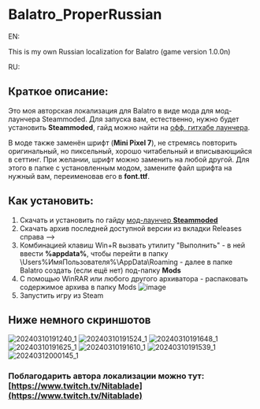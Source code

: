 # Balatro_ProperRussian
EN:

This is my own Russian localization for Balatro (game version 1.0.0n)

RU:
## Краткое описание:
Это моя авторская локализация для Balatro в виде мода для мод-лаунчера Steammoded. Для запуска вам, естественно, нужно будет установить **Steammoded**, гайд можно найти на [офф. гитхабе лаунчера](https://github.com/Steamopollys/Steamodded).

В моде также заменён шрифт (**Mini Pixel 7**), не стремясь повторить оригинальный, но пиксельный, хорошо читабельный и вписывающийся в сеттинг. При желании, шрифт можно заменить на любой другой. Для этого в папке с установленным модом, замените файл шрифта на нужный вам, переименовав его в **font.ttf**.

## Как установить:
1. Скачать и установить по гайду [мод-лаунчер **Steammoded**](https://github.com/Steamopollys/Steamodded)
2. Скачать архив последней доступной версии из вкладки Releases справа -->
3. Комбинацией клавиш Win+R вызвать утилиту "Выполнить" - в ней ввести **%appdata%**, чтобы перейти в папку \Users\%ИмяПользователя%\AppData\Roaming - далее в папке Balatro создать (если ещё нет) под-папку **Mods**
4. С помощью WinRAR или любого другого архиватора - распаковать содержимое архива в папку Mods
![image](https://github.com/Nitablade/Balatro_ProperRussian/assets/109508685/d43bcc0e-b3c2-4cc6-930a-38ad98485d25)
5. Запустить игру из Steam

## Ниже немного скриншотов
![20240310191240_1](https://github.com/Nitablade/Balatro_ProperRussian/assets/109508685/8236fe84-7259-47f6-b9a7-7d194ba15195)
![20240310191524_1](https://github.com/Nitablade/Balatro_ProperRussian/assets/109508685/02724e7a-da85-4ee8-9e7d-80c1d0bcaae8)
![20240310191648_1](https://github.com/Nitablade/Balatro_ProperRussian/assets/109508685/6f63459f-451c-4271-a478-c9e03668674f)
![20240310191625_1](https://github.com/Nitablade/Balatro_ProperRussian/assets/109508685/eeb729fc-3d44-4eb0-a695-ebae7c23eea2)
![20240310191610_1](https://github.com/Nitablade/Balatro_ProperRussian/assets/109508685/d93e822e-47fb-407c-94e4-844bf164b654)
![20240310191539_1](https://github.com/Nitablade/Balatro_ProperRussian/assets/109508685/7b9a8354-f522-4400-a689-ee5e79a63219)
![20240312000145_1](https://github.com/Nitablade/Balatro_ProperRussian/assets/109508685/b5b94381-34af-4266-b829-58c6b0571b80)

### Поблагодарить автора локализации можно тут: [https://www.twitch.tv/Nitablade](https://www.twitch.tv/Nitablade)
